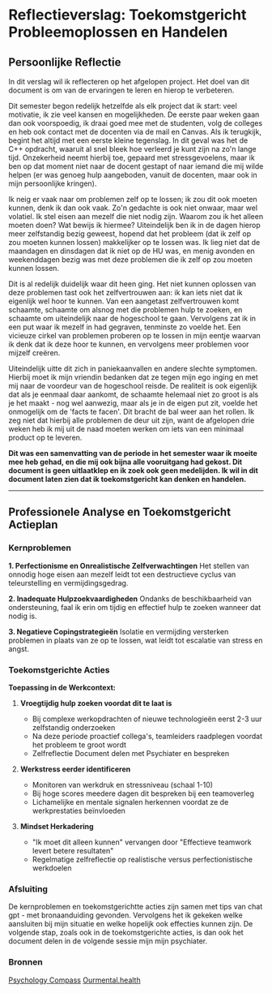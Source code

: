 # Reflectieverslag: Toekomstgericht Probleemoplossen en Handelen

## Persoonlijke Reflectie

In dit verslag wil ik reflecteren op het afgelopen project. Het doel van dit document is om van de ervaringen te leren en hierop te verbeteren.

Dit semester begon redelijk hetzelfde als elk project dat ik start: veel motivatie, ik zie veel kansen en mogelijkheden. De eerste paar weken gaan dan ook voorspoedig, ik draai goed mee met de studenten, volg de colleges en heb ook contact met de docenten via de mail en Canvas. Als ik terugkijk, begint het altijd met een eerste kleine tegenslag. In dit geval was het de C++ opdracht, waaruit al snel bleek hoe verleerd je kunt zijn na zo'n lange tijd. Onzekerheid neemt hierbij toe, gepaard met stressgevoelens, maar ik ben op dat moment niet naar de docent gestapt of naar iemand die mij wilde helpen (er was genoeg hulp aangeboden, vanuit de docenten, maar ook in mijn persoonlijke kringen). 

Ik neig er vaak naar om problemen zelf op te lossen; ik zou dit ook moeten kunnen, denk ik dan ook vaak. Zo'n gedachte is ook niet onwaar, maar wel volatiel. Ik stel eisen aan mezelf die niet nodig zijn. Waarom zou ik het alleen moeten doen? Wat bewijs ik hiermee? Uiteindelijk ben ik in de dagen hierop meer zelfstandig bezig geweest, hopend dat het probleem (dat ik zelf op zou moeten kunnen lossen) makkelijker op te lossen was. Ik lieg niet dat de maandagen en dinsdagen dat ik niet op de HU was, en menig avonden en weekenddagen bezig was met deze problemen die ik zelf op zou moeten kunnen lossen.

Dit is al redelijk duidelijk waar dit heen ging. Het niet kunnen oplossen van deze problemen tast ook het zelfvertrouwen aan: ik kan iets niet dat ik eigenlijk wel hoor te kunnen. Van een aangetast zelfvertrouwen komt schaamte, schaamte om alsnog met die problemen hulp te zoeken, en schaamte om uiteindelijk naar de hogeschool te gaan. Vervolgens zat ik in een put waar ik mezelf in had gegraven, tenminste zo voelde het. Een vicieuze cirkel van problemen proberen op te lossen in mijn eentje waarvan ik denk dat ik deze hoor te kunnen, en vervolgens meer problemen voor mijzelf creëren. 

Uiteindelijk uitte dit zich in paniekaanvallen en andere slechte symptomen. Hierbij moet ik mijn vriendin bedanken dat ze tegen mijn ego inging en met mij naar de voordeur van de hogeschool reisde. De realiteit is ook eigenlijk dat als je eenmaal daar aankomt, de schaamte helemaal niet zo groot is als je het maakt - nog wel aanwezig, maar als je in de eigen put zit, voelde het onmogelijk om de 'facts te facen'. Dit bracht de bal weer aan het rollen. Ik zeg niet dat hierbij alle problemen de deur uit zijn, want de afgelopen drie weken heb ik mij uit de naad moeten werken om iets van een minimaal product op te leveren.

**Dit was een samenvatting van de periode in het semester waar ik moeite mee heb gehad, en die mij ook bijna alle vooruitgang had gekost. Dit document is geen uitlaatklep en ik zoek ook geen medelijden. Ik wil in dit document laten zien dat ik toekomstgericht kan denken en handelen.**

---

## Professionele Analyse en Toekomstgericht Actieplan

### Kernproblemen

**1. Perfectionisme en Onrealistische Zelfverwachtingen**
Het stellen van onnodig hoge eisen aan mezelf leidt tot een destructieve cyclus van teleurstelling en vermijdingsgedrag.

**2. Inadequate Hulpzoekvaardigheden**
Ondanks de beschikbaarheid van ondersteuning, faal ik erin om tijdig en effectief hulp te zoeken wanneer dat nodig is.

**3. Negatieve Copingstrategieën**
Isolatie en vermijding versterken problemen in plaats van ze op te lossen, wat leidt tot escalatie van stress en angst.

### Toekomstgerichte Acties

**Toepassing in de Werkcontext:**

1. **Vroegtijdig hulp zoeken voordat dit te laat is**
   - Bij complexe werkopdrachten of nieuwe technologieën eerst 2-3 uur zelfstandig onderzoeken
   - Na deze periode proactief collega's, teamleiders raadplegen voordat het probleem te groot wordt
   - Zelfreflectie Document delen met  Psychiater en bespreken
2. **Werkstress eerder identificeren**
   - Monitoren van werkdruk en stressniveau (schaal 1-10)
   - Bij hoge scores meedere dagen dit bespreken bij een teamoverleg
   - Lichamelijke en mentale signalen herkennen voordat ze de werkprestaties beïnvloeden
     
3.  **Mindset Herkadering**
     - "Ik moet dit alleen kunnen" vervangen door "Effectieve teamwork levert betere resultaten"
     - Regelmatige zelfreflectie op realistische versus perfectionistische werkdoelen
  
### Afsluiting
De kernproblemen en toekomstgerichtte acties zijn samen met tips van chat gpt - met bronaanduiding gevonden. Vervolgens het ik gekeken welke aansluiten bij mijn situatie en welke hopelijk ook effecties kunnen zijn. De volgende stap, zoals ook in de toekomstgerichte acties, is dan ook het document delen in de volgende sessie mijn mijn psychiater.

### Bronnen 
[Psychology Compass](https://psychologycompass.com/blog/mental-health-in-the-workplace/)
[Ourmental.health](https://www.ourmental.health/perfectionism/perfectionism-at-work-boosting-performance-or-risking-burnout)


